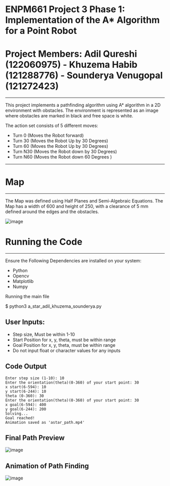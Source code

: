 # ENPM661 Project 3 Phase 1: Implementation of the A* Algorithm for a Point Robot

# Project Members: Adil Qureshi (122060975) - Khuzema Habib (121288776) - Sounderya Venugopal (121272423)

---

This project implements a pathfinding algorithm using A* algorithm in a 2D environment with obstacles. The environment is represented as an image where obstacles are marked in black and free space is white.

The action set consists of 5 different moves:
- Turn 0 (Moves the Robot forward)
- Turn 30 (Moves the Robot Up by 30 Degrees)
- Turn 60 (Moves the Robot Up by 30 Degrees)
- Turn N30 (Moves the Robot down by 30 Degrees)
- Turn N60 (Moves the Robot down 60 Degrees )

---
# Map 
---
The Map was defined using Half Planes and Semi-Algebraic Equations. The Map has a width of 600 and height of 250, with a clearance of 5 mm defined around the edges and the obstacles. 

![image](https://github.com/user-attachments/assets/a7f9061d-6b6a-4a61-bdf3-cb459f39c1d7)

# Running the Code
---
Ensure the Following Dependencies are installed on your system:
- Python 
- Opencv
- Matplotlib
- Numpy

Running the main file 

$ python3 a_star_adil_khuzema_sounderya.py

## User Inputs:
- Step size, Must be within 1-10
- Start Position for x, y, theta, must be within range
- Goal Position for x, y, theta, must be within range
- Do not input float or character values for any inputs

## Code Output

```
Enter step size (1-10): 10
Enter the orientation(theta)(0-360) of your start point: 30
x start(6-594): 10
y start(6-244): 10
theta (0-360): 30
Enter the orientation(theta)(0-360) of your start point: 30
x goal(6-594): 400
y goal(6-244): 200
Solving...
Goal reached!
Animation saved as 'astar_path.mp4'
```
## Final Path Preview
![image](https://github.com/user-attachments/assets/ba04b0fa-1056-4247-8cf7-e580f2c835da)

## Animation of Path Finding

![image](https://github.com/user-attachments/assets/2c1449ce-5c25-4c33-ace1-319a24bcf316)

